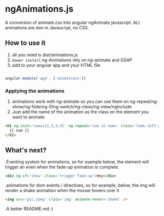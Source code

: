 ngAnimations.js
===============

A conversion of animate.css into angular ngAnimate javascript. ALl animations are don in Javascript, no CSS.


## How to use it
1. all you need is dist/animations.js
2. `bower install` ng-Animations rely on ng-animate and GSAP
3. add to your angular app and your HTML file

``` javascript

angular.module('app', ['animations'])
```

### Applying the animations
1. animations work with ng-animate so you can use them on ng-repeat/ng-show/ng-hide/ng-if/ng-switch/ng-class/ng-view/nginclude
2. Just add the name of the animation as the class on the element you want to animate

``` html
<h1 ng-init='nums=[1,2,3,4]' ng-repeat='num in nums' class='fade-left'>
  {{ num }}
</h1>
```

## What's next?
.Eventing system for animations, so for example below, the element will trigger an even when the fade-up animation is complete.

``` html
<div ng-if='show' class='trigger fade-up'>Hey</div>
```
.animations for dom events / directives, so for example, below, the img will render a shake animation when the mouse hovers over it

``` html
<img src='pic.jpeg' class='img' animate-hover='shake' />
```
.A better README.md :)
